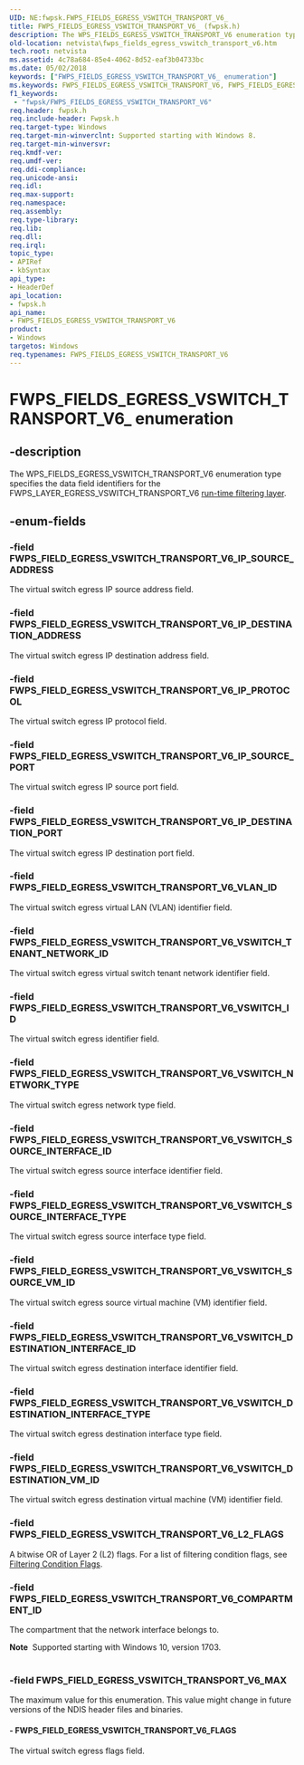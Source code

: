 ```yaml
---
UID: NE:fwpsk.FWPS_FIELDS_EGRESS_VSWITCH_TRANSPORT_V6_
title: FWPS_FIELDS_EGRESS_VSWITCH_TRANSPORT_V6_ (fwpsk.h)
description: The WPS_FIELDS_EGRESS_VSWITCH_TRANSPORT_V6 enumeration type specifies the data field identifiers for the FWPS_LAYER_EGRESS_VSWITCH_TRANSPORT_V6 run-time filtering layer.
old-location: netvista\fwps_fields_egress_vswitch_transport_v6.htm
tech.root: netvista
ms.assetid: 4c78a684-85e4-4062-8d52-eaf3b04733bc
ms.date: 05/02/2018
keywords: ["FWPS_FIELDS_EGRESS_VSWITCH_TRANSPORT_V6_ enumeration"]
ms.keywords: FWPS_FIELDS_EGRESS_VSWITCH_TRANSPORT_V6, FWPS_FIELDS_EGRESS_VSWITCH_TRANSPORT_V6 enumeration [Network Drivers Starting with Windows Vista], FWPS_FIELDS_EGRESS_VSWITCH_TRANSPORT_V6_, FWPS_FIELD_EGRESS_VSWITCH_TRANSPORT_V6_FLAGS, FWPS_FIELD_EGRESS_VSWITCH_TRANSPORT_V6_IP_DESTINATION_ADDRESS, FWPS_FIELD_EGRESS_VSWITCH_TRANSPORT_V6_IP_DESTINATION_PORT, FWPS_FIELD_EGRESS_VSWITCH_TRANSPORT_V6_IP_PROTOCOL, FWPS_FIELD_EGRESS_VSWITCH_TRANSPORT_V6_IP_SOURCE_ADDRESS, FWPS_FIELD_EGRESS_VSWITCH_TRANSPORT_V6_IP_SOURCE_PORT, FWPS_FIELD_EGRESS_VSWITCH_TRANSPORT_V6_MAX, FWPS_FIELD_EGRESS_VSWITCH_TRANSPORT_V6_VLAN_ID, FWPS_FIELD_EGRESS_VSWITCH_TRANSPORT_V6_VSWITCH_DESTINATION_INTERFACE_ID, FWPS_FIELD_EGRESS_VSWITCH_TRANSPORT_V6_VSWITCH_DESTINATION_INTERFACE_TYPE, FWPS_FIELD_EGRESS_VSWITCH_TRANSPORT_V6_VSWITCH_DESTINATION_VM_ID, FWPS_FIELD_EGRESS_VSWITCH_TRANSPORT_V6_VSWITCH_ID, FWPS_FIELD_EGRESS_VSWITCH_TRANSPORT_V6_VSWITCH_NETWORK_TYPE, FWPS_FIELD_EGRESS_VSWITCH_TRANSPORT_V6_VSWITCH_SOURCE_INTERFACE_ID, FWPS_FIELD_EGRESS_VSWITCH_TRANSPORT_V6_VSWITCH_SOURCE_INTERFACE_TYPE, FWPS_FIELD_EGRESS_VSWITCH_TRANSPORT_V6_VSWITCH_SOURCE_VM_ID, FWPS_FIELD_EGRESS_VSWITCH_TRANSPORT_V6_VSWITCH_TENANT_NETWORK_ID, fwpsk/FWPS_FIELDS_EGRESS_VSWITCH_TRANSPORT_V6, fwpsk/FWPS_FIELD_EGRESS_VSWITCH_TRANSPORT_V6_FLAGS, fwpsk/FWPS_FIELD_EGRESS_VSWITCH_TRANSPORT_V6_IP_DESTINATION_ADDRESS, fwpsk/FWPS_FIELD_EGRESS_VSWITCH_TRANSPORT_V6_IP_DESTINATION_PORT, fwpsk/FWPS_FIELD_EGRESS_VSWITCH_TRANSPORT_V6_IP_PROTOCOL, fwpsk/FWPS_FIELD_EGRESS_VSWITCH_TRANSPORT_V6_IP_SOURCE_ADDRESS, fwpsk/FWPS_FIELD_EGRESS_VSWITCH_TRANSPORT_V6_IP_SOURCE_PORT, fwpsk/FWPS_FIELD_EGRESS_VSWITCH_TRANSPORT_V6_MAX, fwpsk/FWPS_FIELD_EGRESS_VSWITCH_TRANSPORT_V6_VLAN_ID, fwpsk/FWPS_FIELD_EGRESS_VSWITCH_TRANSPORT_V6_VSWITCH_DESTINATION_INTERFACE_ID, fwpsk/FWPS_FIELD_EGRESS_VSWITCH_TRANSPORT_V6_VSWITCH_DESTINATION_INTERFACE_TYPE, fwpsk/FWPS_FIELD_EGRESS_VSWITCH_TRANSPORT_V6_VSWITCH_DESTINATION_VM_ID, fwpsk/FWPS_FIELD_EGRESS_VSWITCH_TRANSPORT_V6_VSWITCH_ID, fwpsk/FWPS_FIELD_EGRESS_VSWITCH_TRANSPORT_V6_VSWITCH_NETWORK_TYPE, fwpsk/FWPS_FIELD_EGRESS_VSWITCH_TRANSPORT_V6_VSWITCH_SOURCE_INTERFACE_ID, fwpsk/FWPS_FIELD_EGRESS_VSWITCH_TRANSPORT_V6_VSWITCH_SOURCE_INTERFACE_TYPE, fwpsk/FWPS_FIELD_EGRESS_VSWITCH_TRANSPORT_V6_VSWITCH_SOURCE_VM_ID, fwpsk/FWPS_FIELD_EGRESS_VSWITCH_TRANSPORT_V6_VSWITCH_TENANT_NETWORK_ID, netvista.fwps_fields_egress_vswitch_transport_v6
f1_keywords:
 - "fwpsk/FWPS_FIELDS_EGRESS_VSWITCH_TRANSPORT_V6"
req.header: fwpsk.h
req.include-header: Fwpsk.h
req.target-type: Windows
req.target-min-winverclnt: Supported starting with Windows 8.
req.target-min-winversvr: 
req.kmdf-ver: 
req.umdf-ver: 
req.ddi-compliance: 
req.unicode-ansi: 
req.idl: 
req.max-support: 
req.namespace: 
req.assembly: 
req.type-library: 
req.lib: 
req.dll: 
req.irql: 
topic_type:
- APIRef
- kbSyntax
api_type:
- HeaderDef
api_location:
- fwpsk.h
api_name:
- FWPS_FIELDS_EGRESS_VSWITCH_TRANSPORT_V6
product:
- Windows
targetos: Windows
req.typenames: FWPS_FIELDS_EGRESS_VSWITCH_TRANSPORT_V6
---
```


# FWPS_FIELDS_EGRESS_VSWITCH_TRANSPORT_V6_ enumeration


## -description


The WPS_FIELDS_EGRESS_VSWITCH_TRANSPORT_V6 enumeration type specifies the data field identifiers for the
  FWPS_LAYER_EGRESS_VSWITCH_TRANSPORT_V6 
  <a href="https://docs.microsoft.com/windows/desktop/FWP/management-filtering-layer-identifiers-">run-time filtering layer</a>.


## -enum-fields




### -field FWPS_FIELD_EGRESS_VSWITCH_TRANSPORT_V6_IP_SOURCE_ADDRESS

The virtual switch egress IP source address field.


### -field FWPS_FIELD_EGRESS_VSWITCH_TRANSPORT_V6_IP_DESTINATION_ADDRESS

The virtual switch egress IP destination address field.


### -field FWPS_FIELD_EGRESS_VSWITCH_TRANSPORT_V6_IP_PROTOCOL

The virtual switch egress IP protocol  field.


### -field FWPS_FIELD_EGRESS_VSWITCH_TRANSPORT_V6_IP_SOURCE_PORT

The virtual switch egress IP source port field.


### -field FWPS_FIELD_EGRESS_VSWITCH_TRANSPORT_V6_IP_DESTINATION_PORT

The virtual switch egress IP destination port  field.


### -field FWPS_FIELD_EGRESS_VSWITCH_TRANSPORT_V6_VLAN_ID

The virtual switch egress virtual LAN (VLAN) identifier field.


### -field FWPS_FIELD_EGRESS_VSWITCH_TRANSPORT_V6_VSWITCH_TENANT_NETWORK_ID

The virtual switch egress virtual switch tenant network identifier field.


### -field FWPS_FIELD_EGRESS_VSWITCH_TRANSPORT_V6_VSWITCH_ID

The virtual switch egress identifier field.


### -field FWPS_FIELD_EGRESS_VSWITCH_TRANSPORT_V6_VSWITCH_NETWORK_TYPE

The virtual switch egress network type field.


### -field FWPS_FIELD_EGRESS_VSWITCH_TRANSPORT_V6_VSWITCH_SOURCE_INTERFACE_ID

The virtual switch egress source interface identifier field.


### -field FWPS_FIELD_EGRESS_VSWITCH_TRANSPORT_V6_VSWITCH_SOURCE_INTERFACE_TYPE

The virtual switch egress source interface type  field.


### -field FWPS_FIELD_EGRESS_VSWITCH_TRANSPORT_V6_VSWITCH_SOURCE_VM_ID

The virtual switch egress source virtual machine (VM) identifier  field.


### -field FWPS_FIELD_EGRESS_VSWITCH_TRANSPORT_V6_VSWITCH_DESTINATION_INTERFACE_ID

The virtual switch egress destination interface identifier field.


### -field FWPS_FIELD_EGRESS_VSWITCH_TRANSPORT_V6_VSWITCH_DESTINATION_INTERFACE_TYPE

The virtual switch egress destination interface type  field.


### -field FWPS_FIELD_EGRESS_VSWITCH_TRANSPORT_V6_VSWITCH_DESTINATION_VM_ID

The virtual switch egress destination virtual machine (VM) identifier  field.


### -field FWPS_FIELD_EGRESS_VSWITCH_TRANSPORT_V6_L2_FLAGS

A bitwise OR of Layer 2 (L2) flags. For a list of filtering condition flags, see [Filtering Condition Flags](https://docs.microsoft.com/windows/desktop/FWP/filtering-condition-flags-).


### -field FWPS_FIELD_EGRESS_VSWITCH_TRANSPORT_V6_COMPARTMENT_ID

The compartment that the network interface belongs to.

<div class="alert"><b>Note</b>  Supported starting with Windows 10, version 1703.</div>
<div> </div>

### -field FWPS_FIELD_EGRESS_VSWITCH_TRANSPORT_V6_MAX

The maximum value for this enumeration. This value might change in future versions of the NDIS header files and binaries.


#### - FWPS_FIELD_EGRESS_VSWITCH_TRANSPORT_V6_FLAGS

The virtual switch egress flags field.

